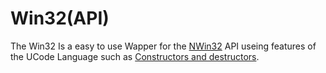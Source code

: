 # Win32(API)

The Win32 Is a easy to use Wapper for the [NWin32](NWin32.md) API useing features of the UCode Language such as [Constructors and destructors](./SyntaxAndSeamantics/Concepts/ConstructorsAndDestructors.md). 

